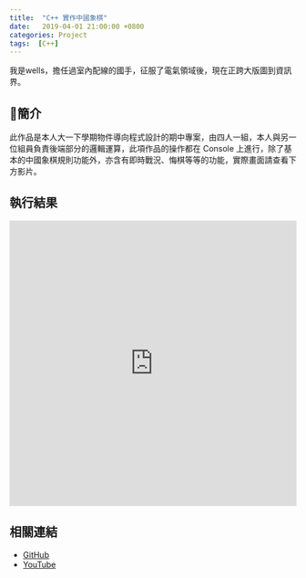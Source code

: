 ```yaml
---
title:  "C++ 實作中國象棋"
date:   2019-04-01 21:00:00 +0800
categories: Project
tags:  [C++]
--- 
```

我是wells，擔任過室內配線的國手，征服了電氣領域後，現在正跨大版圖到資訊界。

## 簡介
此作品是本人大一下學期物件導向程式設計的期中專案，由四人一組，本人與另一位組員負責後端部分的邏輯運算，此項作品的操作都在 Console 上進行，除了基本的中國象棋規則功能外，亦含有即時戰況、悔棋等等的功能，實際畫面請查看下方影片。

## 執行結果

<iframe width="100%" height="500" src="https://www.youtube.com/embed/ccETgxwJvMs" title="YouTube video player" frameborder="0" allow="accelerometer; autoplay; clipboard-write; encrypted-media; gyroscope; picture-in-picture" allowfullscreen></iframe>

## 相關連結
- [GitHub](https://github.com/jhang-jhe-wei/ChineseChess)
- [YouTube](https://www.youtube.com/embed/ccETgxwJvMs)